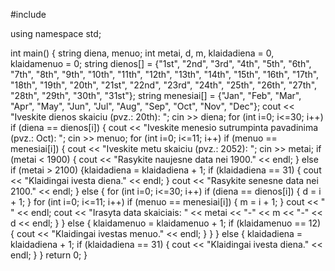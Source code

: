 #include <iostream>

using namespace std;

int main()
{
    string diena, menuo;
    int metai, d, m, klaidadiena = 0, klaidamenuo = 0;
    string dienos[] = {"1st", "2nd", "3rd", "4th", "5th", "6th", "7th", "8th", "9th", "10th", "11th", "12th", "13th", "14th", "15th", "16th", "17th", "18th", "19th", "20th", "21st", "22nd", "23rd", "24th", "25th", "26th", "27th", "28th", "29th", "30th", "31st"};
    string menesiai[] = {"Jan", "Feb", "Mar", "Apr", "May", "Jun", "Jul", "Aug", "Sep", "Oct", "Nov", "Dec"};
    cout << "Iveskite dienos skaiciu (pvz.: 20th): "; cin >> diena;
    for (int i=0; i<=30; i++)
    if (diena == dienos[i])
    {
    cout << "Iveskite menesio sutrumpinta pavadinima (pvz.: Oct): "; cin >> menuo;
    for (int i=0; i<=11; i++)
    if (menuo == menesiai[i])
    {
    cout << "Iveskite metu skaiciu (pvz.: 2052): "; cin >> metai;
    if (metai < 1900)
    {
        cout << "Rasykite naujesne data nei 1900." << endl;
    }
    else if (metai > 2100)
    {klaidadiena = klaidadiena + 1;
        if (klaidadiena == 31)
        {
            cout << "Klaidingai ivesta diena." << endl;
        }
        cout << "Rasykite senesne data nei 2100." << endl;
    }
    else
    {
        for (int i=0; i<=30; i++)
            if (diena == dienos[i])
            {
                d = i + 1;
            }
        for (int i=0; i<=11; i++)
            if (menuo == menesiai[i])
            {
                m = i + 1;
            }
    cout << " " << endl;
    cout << "Irasyta data skaiciais: " << metai << "-" << m << "-" << d << endl;
    }
    }
    else
    {
        klaidamenuo = klaidamenuo + 1;
        if (klaidamenuo == 12)
        {
            cout << "Klaidingai ivestas menuo." << endl;
        }
    }
    }
    else
    {
        klaidadiena = klaidadiena + 1;
        if (klaidadiena == 31)
        {
            cout << "Klaidingai ivesta diena." << endl;
        }
    }
    return 0;
}
